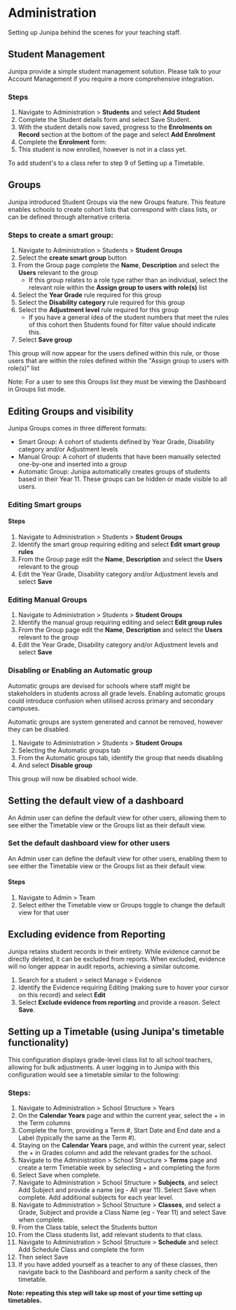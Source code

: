 # Administration

Setting up Junipa behind the scenes for your teaching staff.

## Student Management

Junipa provide a simple student management solution. Please talk to your Account Management if you require a more comprehensive integration.

### Steps

1. Navigate to Administration > **Students** and select **Add Student**
2. Complete the Student details form and select Save Student.
3. With the student details now saved, progress to the **Enrolments on Record** section at the bottom of the page and select **Add Enrolment**
4. Complete the **Enrolment** form:
5. This student is now enrolled, however is not in a class yet.

To add student's to a class refer to step 9 of Setting up a Timetable.

## Groups

Junipa introduced Student Groups via the new Groups feature. This feature enables schools to create cohort lists that correspond with class lists, or can be defined through alternative criteria.

### Steps to create a smart group:

1. Navigate to Administration > Students > **Student Groups**
2. Select the **create smart group** button
3. From the Group page complete the **Name**, **Description** and select the **Users** relevant to the group
   - If this group relates to a role type rather than an individual, select the relevant role within the **Assign group to users with role(s)** list
4. Select the **Year Grade** rule required for this group
5. Select the **Disability category** rule required for this group
6. Select the **Adjustment level** rule required for this group
   - If you have a general idea of the student numbers that meet the rules of this cohort then Students found for filter value should indicate this.
7. Select **Save group**

This group will now appear for the users defined within this rule, or those users that are within the roles defined within the "Assign group to users with role(s)" list

Note: For a user to see this Groups list they must be viewing the Dashboard in Groups list mode.

## Editing Groups and visibility

Junipa Groups comes in three different formats:

- Smart Group: A cohort of students defined by Year Grade, Disability category and/or Adjustment levels
- Manual Group: A cohort of students that have been manually selected one-by-one and inserted into a group
- Automatic Group: Junipa automatically creates groups of students based in their Year 11. These groups can be hidden or made visible to all users.

### Editing Smart groups

#### Steps

1. Navigate to Administration > Students > **Student Groups**
2. Identify the smart group requiring editing and select **Edit smart group rules**
3. From the Group page edit the **Name**, **Description** and select the **Users** relevant to the group
4. Edit the Year Grade, Disability category and/or Adjustment levels and select **Save**

### Editing Manual Groups

1. Navigate to Administration > Students > **Student Groups**
2. Identify the manual group requiring editing and select **Edit group rules**
3. From the Group page edit the **Name**, **Description** and select the **Users** relevant to the group
4. Edit the Year Grade, Disability category and/or Adjustment levels and select **Save**

### Disabling or Enabling an Automatic group

Automatic groups are devised for schools where staff might be stakeholders in students across all grade levels. Enabling automatic groups could introduce confusion when utilised across primary and secondary campuses.

Automatic groups are system generated and cannot be removed, however they can be disabled.

1. Navigate to Administration > Students > **Student Groups**
2. Selecting the Automatic groups tab
3. From the Automatic groups tab, identify the group that needs disabling
4. And select **Disable group**

This group will now be disabled school wide.

## Setting the default view of a dashboard

An Admin user can define the default view for other users, allowing them to see either the Timetable view or the Groups list as their default view.

### Set the default dashboard view for other users

An Admin user can define the default view for other users, enabling them to see either the Timetable view or the Groups list as their default view.

#### Steps

1. Navigate to Admin > Team
2. Select either the Timetable view or Groups toggle to change the default view for that user

## Excluding evidence from Reporting

Junipa retains student records in their entirety. While evidence cannot be directly deleted, it can be excluded from reports. When excluded, evidence will no longer appear in audit reports, achieving a similar outcome.

1. Search for a student > select Manage > Evidence
2. Identify the Evidence requiring Editing (making sure to hover your cursor on this record) and select **Edit**
3. Select **Exclude evidence from reporting** and provide a reason. Select **Save**.

## Setting up a Timetable (using Junipa's timetable functionality)

This configuration displays grade-level class list to all school teachers, allowing for bulk adjustments. A user logging in to Junipa with this configuration would see a timetable similar to the following:

### Steps:

1. Navigate to Administration > School Structure > Years
2. On the **Calendar Years** page and within the current year, select the + in the Term columns
3. Complete the form, providing a Term #, Start Date and End date and a Label (typically the same as the Term #).
4. Staying on the **Calendar Years** page, and within the current year, select the + in Grades column and add the relevant grades for the school.
5. Navigate to the Administration > School Structure > **Terms** page and create a term Timetable week by selecting + and completing the form
6. Select Save when complete.
7. Navigate to Administration > School Structure > **Subjects**, and select Add Subject and provide a name (eg - All year 11). Select Save when complete. Add additional subjects for each year level.
8. Navigate to Administration > School Structure > **Classes**, and select a Grade, Subject and provide a Class Name (eg - Year 11) and select Save when complete.
9. From the Class table, select the Students button
10. From the Class students list, add relevant students to that class.
11. Navigate to Administration > School Structure > **Schedule** and select Add Schedule Class and complete the form
12. Then select Save
13. If you have added yourself as a teacher to any of these classes, then navigate back to the Dashboard and perform a sanity check of the timetable.

**Note: repeating this step will take up most of your time setting up timetables.**